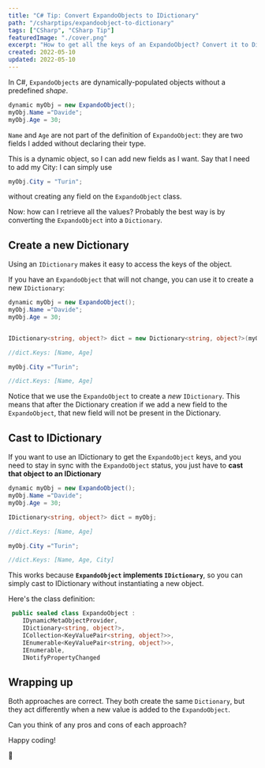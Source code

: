 ```yaml
---
title: "C# Tip: Convert ExpandoObjects to IDictionary"
path: "/csharptips/expandoobject-to-dictionary"
tags: ["CSharp", "CSharp Tip"]
featuredImage: "./cover.png"
excerpt: "How to get all the keys of an ExpandoObject? Convert it to Dictionary!"
created: 2022-05-10
updated: 2022-05-10
---
```


In C#, `ExpandoObjects` are dynamically-populated objects without a predefined _shape_.

```cs
dynamic myObj = new ExpandoObject();
myObj.Name ="Davide";
myObj.Age = 30;
```

`Name` and `Age` are not part of the definition of `ExpandoObject`: they are two fields I added without declaring their type.

This is a dynamic object, so I can add new fields as I want. Say that I need to add my City: I can simply use

```cs
myObj.City = "Turin";
```

without creating any field on the `ExpandoObject` class.

Now: how can I retrieve all the values? Probably the best way is by converting the `ExpandoObject` into a `Dictionary`.

## Create a new Dictionary

Using an `IDictionary` makes it easy to access the keys of the object.

If you have an `ExpandoObject` that will not change, you can use it to create a new `IDictionary`:

```cs
dynamic myObj = new ExpandoObject();
myObj.Name ="Davide";
myObj.Age = 30;


IDictionary<string, object?> dict = new Dictionary<string, object?>(myObj);

//dict.Keys: [Name, Age]

myObj.City ="Turin";

//dict.Keys: [Name, Age]
```

Notice that we use the `ExpandoObject` to create a _new_ `IDictionary`. This means that after the Dictionary creation if we add a new field to the `ExpandoObject`, that new field will not be present in the Dictionary.

## Cast to IDictionary

If you want to use an IDictionary to get the `ExpandoObject` keys, and you need to stay in sync with the `ExpandoObject` status, you just have to **cast that object to an IDictionary**

```cs
dynamic myObj = new ExpandoObject();
myObj.Name ="Davide";
myObj.Age = 30;

IDictionary<string, object?> dict = myObj;

//dict.Keys: [Name, Age]

myObj.City ="Turin";

//dict.Keys: [Name, Age, City]
```

This works because **`ExpandoObject` implements `IDictionary`**, so you can simply cast to IDictionary without instantiating a new object.

Here's the class definition:

```cs
 public sealed class ExpandoObject :
	IDynamicMetaObjectProvider,
	IDictionary<string, object?>,
	ICollection<KeyValuePair<string, object?>>,
	IEnumerable<KeyValuePair<string, object?>>,
	IEnumerable,
	INotifyPropertyChanged
```

## Wrapping up

Both approaches are correct. They both create the same `Dictionary`, but they act differently when a new value is added to the `ExpandoObject`.

Can you think of any pros and cons of each approach?

Happy coding!

🐧
